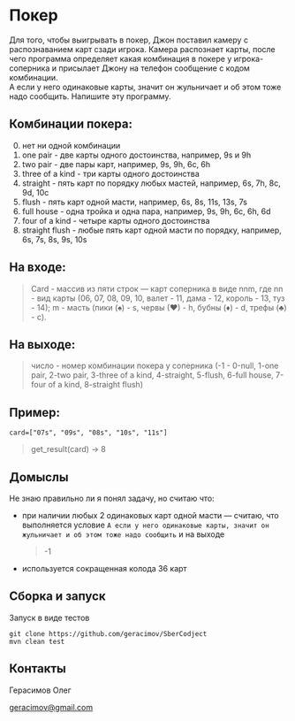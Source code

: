 # Покер
Для того, чтобы выигрывать в покер, Джон поставил камеру с распознаванием
карт сзади игрока. Камера распознает карты, после чего программа определяет какая комбинация в покере у
игрока-соперника и присылает Джону на телефон сообщение с кодом комбинации.  
А если у него одинаковые карты, значит он жульничает и об этом тоже надо сообщить.
Напишите эту программу.

## Комбинации покера:
0. нет ни одной комбинации
1. one pair - две карты одного достоинства, например, 9s и 9h
2. two pair - две пары карт, например, 9s, 9h, 6c, 6h
3. three of a kind - три карты одного достоинства
4. straight - пять карт по порядку любых мастей, например, 6s, 7h, 8c, 9d, 10c
5. flush - пять карт одной масти, например, 6s, 8s, 11s, 13s, 7s
6. full house - одна тройка и одна пара, например, 9s, 9h, 6c, 6h, 6d
7. four of a kind - четыре карты одного достоинства
8. straight flush - любые пять карт одной масти по порядку, например, 6s, 7s, 8s, 9s, 10s

## На входе:
> Card - массив из пяти строк — карт соперника в виде nnm, где
    nn - вид карты (06, 07, 08, 09, 10, валет - 11, дама - 12, король - 13, туз - 14); 
    m - масть (пики (♠) - s, червы (♥) - h, бубны (♦) - d, трефы (♣) - c).

## На выходе:
>число - номер комбинации покера у соперника
(-1 - 0-null, 1-one pair, 2-two pair, 3-three of a kind,
4-straight, 5-flush, 6-full house, 7-four of a kind, 8-straight flush)

## Пример:
`card=["07s", "09s", "08s", "10s", "11s"]`
>get_result(card) → 8

## Домыслы
Не знаю правильно ли я понял задачу, но считаю что:
* при наличии любых 2 одинаковых карт одной масти — считаю, что выполняется 
условие `А если у него одинаковые карты, значит он жульничает и об этом тоже надо сообщить` и на выходе 
  >-1
* используется сокращенная колода 36 карт

## Сборка и запуск
Запуск в виде тестов
```
git clone https://github.com/geracimov/SberCodject
mvn clean test
```

## Контакты
Герасимов Олег

geracimov@gmail.com